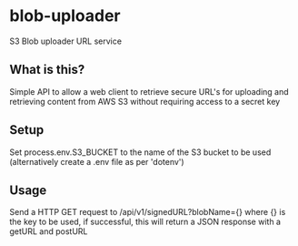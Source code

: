 # blob-uploader
S3 Blob uploader URL service

## What is this?
Simple API to allow a web client to retrieve secure URL's for uploading and retrieving content from AWS S3 without requiring access to a secret key

## Setup
Set process.env.S3_BUCKET to the name of the S3 bucket to be used (alternatively create a .env file as per 'dotenv')

## Usage
Send a HTTP GET request to /api/v1/signedURL?blobName={} where {} is the key to be used, if successful, this will return a JSON response with a getURL and postURL 